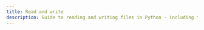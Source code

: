 ```yaml
---
title: Read and write
description: Guide to reading and writing files in Python - including text, JSON and CSVs
---
```

